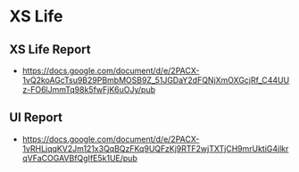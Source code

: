 # XS Life
## XS Life Report
- https://docs.google.com/document/d/e/2PACX-1vQ2koAGcTsu9B29PBmbMOSB9Z_51JGDaY2dFQNjXmOXGcjRf_C44UUz-FO6lJmmTq98k5fwFjK6uOJy/pub
## UI Report
- https://docs.google.com/document/d/e/2PACX-1vRHLjqqKV2Jm121x3QqBQzFKq9UQFzKj9RTF2wjTXTjCH9mrUktiG4jlkrqVFaCOGAVBfQgIfE5k1UE/pub
